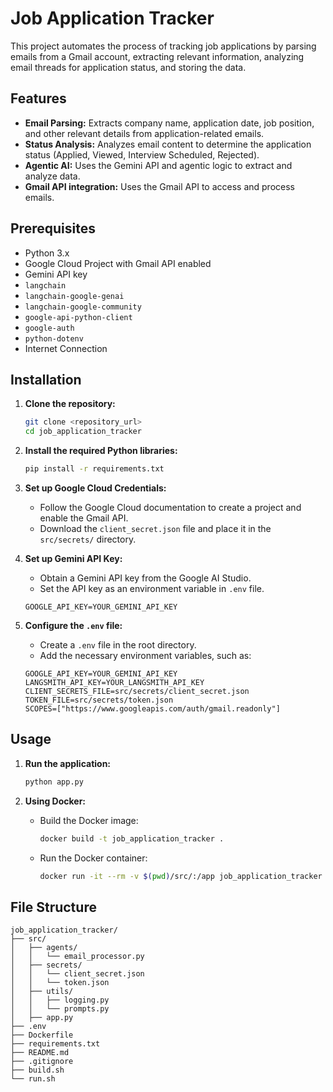 # Job Application Tracker

This project automates the process of tracking job applications by parsing emails from a Gmail account, extracting relevant information, analyzing email threads for application status, and storing the data.

## Features

*   **Email Parsing:** Extracts company name, application date, job position, and other relevant details from application-related emails.
*   **Status Analysis:** Analyzes email content to determine the application status (Applied, Viewed, Interview Scheduled, Rejected).
*   **Agentic AI:** Uses the Gemini API and agentic logic to extract and analyze data.
*   **Gmail API integration:** Uses the Gmail API to access and process emails.

## Prerequisites

*   Python 3.x
*   Google Cloud Project with Gmail API enabled
*   Gemini API key
*   `langchain`
*   `langchain-google-genai`
*   `langchain-google-community`
*   `google-api-python-client`
*   `google-auth`
*   `python-dotenv`
*   Internet Connection

## Installation

1.  **Clone the repository:**

    ```bash
    git clone <repository_url>
    cd job_application_tracker
    ```

2.  **Install the required Python libraries:**

    ```bash
    pip install -r requirements.txt
    ```

3.  **Set up Google Cloud Credentials:**

    *   Follow the Google Cloud documentation to create a project and enable the Gmail API.
    *   Download the `client_secret.json` file and place it in the `src/secrets/` directory.

4.  **Set up Gemini API Key:**

    *   Obtain a Gemini API key from the Google AI Studio.
    *   Set the API key as an environment variable in `.env` file.

    ```properties
    GOOGLE_API_KEY=YOUR_GEMINI_API_KEY
    ```

5.  **Configure the `.env` file:**

    *   Create a `.env` file in the root directory.
    *   Add the necessary environment variables, such as:

    ```properties
    GOOGLE_API_KEY=YOUR_GEMINI_API_KEY
    LANGSMITH_API_KEY=YOUR_LANGSMITH_API_KEY
    CLIENT_SECRETS_FILE=src/secrets/client_secret.json
    TOKEN_FILE=src/secrets/token.json
    SCOPES=["https://www.googleapis.com/auth/gmail.readonly"]
    ```

## Usage

1.  **Run the application:**

    ```bash
    python app.py
    ```

2.  **Using Docker:**

    *   Build the Docker image:

        ```bash
        docker build -t job_application_tracker .
        ```

    *   Run the Docker container:

        ```bash
        docker run -it --rm -v $(pwd)/src/:/app job_application_tracker
        ```

## File Structure

```
job_application_tracker/
├── src/
│   ├── agents/
│   │   └── email_processor.py
│   ├── secrets/
│   │   └── client_secret.json
│   │   └── token.json
│   ├── utils/
│   │   ├── logging.py
│   │   └── prompts.py
│   ├── app.py
├── .env
├── Dockerfile
├── requirements.txt
├── README.md
├── .gitignore
├── build.sh
└── run.sh
```